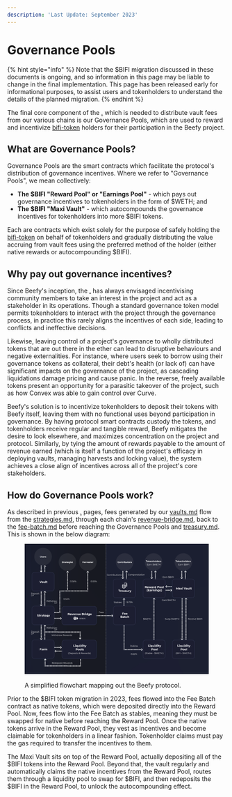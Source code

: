 ```yaml
---
description: 'Last Update: September 2023'
---
```


# Governance Pools

{% hint style="info" %}
Note that the $BIFI migration discussed in these documents is ongoing, and so information in this page may be liable to change in the final implementation. This page has been released early for informational purposes, to assist users and tokenholders to understand the details of the planned migration.
{% endhint %}

The final core component of the [.](./ "mention") which is needed to distribute vault fees from our various chains is our Governance Pools, which are used to reward and incentivize [bifi-token](../bifi-token/ "mention") holders for their participation in the Beefy project.&#x20;

## What are Governance Pools?

Governance Pools are the smart contracts which facilitate the protocol's distribution of governance incentives. Where we refer to "Governance Pools", we mean collectively:

* **The $BIFI "Reward Pool" or "Earnings Pool"** - which pays out governance incentives to tokenholders in the form of $WETH; and
* **The $BIFI "Maxi Vault"** - which autocompounds the governance incentives for tokenholders into more $BIFI tokens.

Each are contracts which exist solely for the purpose of safely holding the [bifi-token](../bifi-token/ "mention") on behalf of tokenholders and gradually distributing the value accruing from vault fees using the preferred method of the holder (either native rewards or autocompounding $BIFI).

## Why pay out governance incentives?

Since Beefy's inception, the [.](./ "mention") has always envisaged incentivising community members to take an interest in the project and act as a stakeholder in its operations. Though a standard governance token model permits tokenholders to interact with the project through the governance process, in practice this rarely aligns the incentives of each side, leading to conflicts and ineffective decisions.

Likewise, leaving control of a project's governance to wholly distributed tokens that are out there in the ether can lead to disruptive behaviours and negative externalities. For instance, where users seek to borrow using their governance tokens as collateral, their debt's health (or lack of) can have significant impacts on the governance of the project, as cascading liquidations damage pricing and cause panic. In the reverse, freely available tokens present an opportunity for a parasitic takeover of the project, such as how Convex was able to gain control over Curve.

Beefy's solution is to incentivize tokenholders to deposit their tokens with Beefy itself, leaving them with no functional uses beyond participation in governance. By having protocol smart contracts custody the tokens, and tokenholders receive regular and tangible reward, Beefy mitigates the desire to look elsewhere, and maximizes concentration on the project and protocol. Similarly, by tying the amount of rewards payable to the amount of revenue earned (which is itself a function of the project's efficacy in deploying vaults, managing harvests and locking value), the system achieves a close align of incentives across all of the project's core stakeholders.

## How do Governance Pools work?

As described in previous [.](./ "mention") pages, fees generated by our [vaults.md](../../products/vaults.md "mention") flow from the [strategies.md](../../beefy-products/strategies.md "mention"), through each chain's [revenue-bridge.md](revenue-bridge.md "mention"), back to the [fee-batch.md](fee-batch.md "mention") before reaching the Governance Pools and [treasury.md](../../dao/treasury.md "mention"). This is shown in the below diagram:

<figure><img src="../../.gitbook/assets/beefy-protocol-flowchart-clean.png" alt=""><figcaption><p>A simplified flowchart mapping out the Beefy protocol.</p></figcaption></figure>

Prior to the $BIFI token migration in 2023, fees flowed into the Fee Batch contract as native tokens, which were deposited directly into the Reward Pool. Now, fees flow into the Fee Batch as stables, meaning they must be swapped for native before reaching the Reward Pool. Once the native tokens arrive in the Reward Pool, they vest as incentives and become claimable for tokenholders in a linear fashion. Tokenholder claims must pay the gas required to transfer the incentives to them.

The Maxi Vault sits on top of the Reward Pool, actually depositing all of the $BIFI tokens into the Reward Pool. Beyond that, the vault regularly and automatically claims the native incentives from the Reward Pool, routes them through a liquidity pool to swap for $BIFI, and then redeposits the $BIFI in the Reward Pool, to unlock the autocompounding effect.
